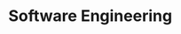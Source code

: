 <link rel="stylesheet" href="{{baseUrl}}/css/textbook.css">

<div class="website-content">

<div id="main">

# Software Engineering

<include src="prosAndCons/print.md" />

</div>

</div>
